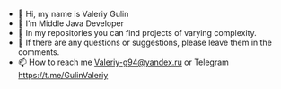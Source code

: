 - 👋 Hi, my name is Valeriy Gulin
- 🌱 I’m Middle Java Developer
- 🌱 In my repositories you can find projects of varying complexity.
- 🌱 If there are any questions or suggestions, please leave them in the comments.
- 📫 How to reach me Valeriy-g94@yandex.ru or Telegram https://t.me/GulinValeriy 
